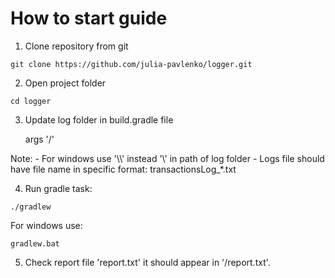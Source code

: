 # How to start guide

1. Clone repository from git

```git clone https://github.com/julia-pavlenko/logger.git```

2. Open project folder

```cd logger```

3. Update log folder in build.gradle file

    args '<log folder>/'

Note:
    - For windows use '\\\\' instead '\\' in path of log folder
    - Logs file should have file name in specific format: transactionsLog_*.txt


4. Run gradle task:

```./gradlew```

For windows use:

```gradlew.bat```

5. Check report file 'report.txt' it should appear in '<log folder>/report.txt'.
